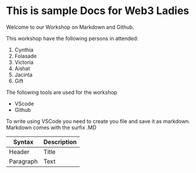 # This is sample Docs for Web3 Ladies

Welcome to our Workshop on Markdown and Github.

This workshop have the following persons in attended:

1. Cynthia
2. Folasade
3. Victoria
4. Aishat
5. Jacinta
6. Gift

The following tools are used for the workshop

* VScode
* Github

To write using VSCode you need to create you file and save it as markdown. Markdown comes with the surfix .MD


| Syntax | Description|
|---------|-----------|
|Header| Title|
|Paragraph| Text|


